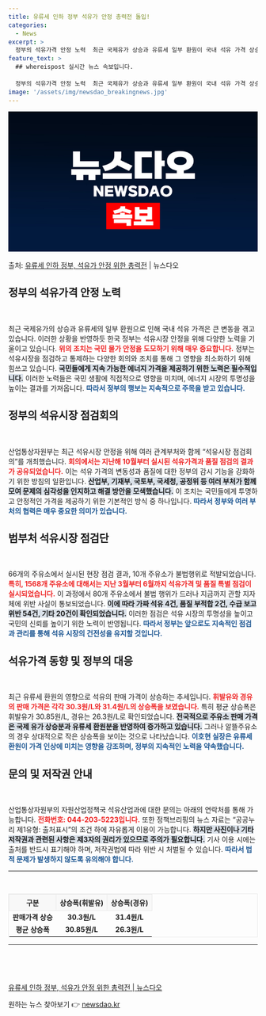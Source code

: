 ```yaml
---
title: 유류세 인하 정부 석유가 안정 총력전 돌입!
categories:
  - News
excerpt: >
  정부의 석유가격 안정 노력  최근 국제유가 상승과 유류세 일부 환원이 국내 석유 가격 상승을 예고함에 따라,…
feature_text: >
  ## whereispost 실시간 뉴스 속보입니다.

  정부의 석유가격 안정 노력  최근 국제유가 상승과 유류세 일부 환원이 국내 석유 가격 상승을 예고함에 따라,…
image: '/assets/img/newsdao_breakingnews.jpg'
---
```


![뉴스다오 속보](/assets/img/newsdao_breakingnews.jpg)

<p>출처: <a href="https://newsdao.kr/4744" rel="dofollow">유류세 인하 정부, 석유가 안정 위한 총력전</a> | 뉴스다오</p>

<h2 data-ke-size="size26">정부의 석유가격 안정 노력</h2>

<p data-ke-size="size16">&nbsp;</p>

최근 국제유가의 상승과 유류세의 일부 환원으로 인해 국내 석유 가격은 큰 변동을 겪고 있습니다. 이러한 상황을 반영하듯 한국 정부는 석유시장 안정을 위해 다양한 노력을 기울이고 있습니다. <b><span style="color: #ee2323;">위의 조치는 국민 물가 안정을 도모하기 위해 매우 중요합니다.</span></b> 정부는 석유시장을 점검하고 통제하는 다양한 회의와 조치를 통해 그 영향을 최소화하기 위해 힘쓰고 있습니다. <b><span style="background-color: #21538527;">국민들에게 지속 가능한 에너지 가격을 제공하기 위한 노력은 필수적입니다.</span></b> 이러한 노력들은 국민 생활에 직접적으로 영향을 미치며, 에너지 시장의 투명성을 높이는 결과를 가져옵니다. <b><span style="color: #1a5490;">따라서 정부의 행보는 지속적으로 주목을 받고 있습니다.</span></b>

<h2 data-ke-size="size26">정부의 석유시장 점검회의</h2>

<p data-ke-size="size16">&nbsp;</p>

산업통상자원부는 최근 석유시장 안정을 위해 여러 관계부처와 함께 “석유시장 점검회의”를 개최했습니다. <b><span style="color: #ee2323;">회의에서는 지난해 10월부터 실시된 석유가격과 품질 점검의 결과가 공유되었습니다.</span></b> 이는 석유 가격의 변동성과 품질에 대한 정부의 감시 기능을 강화하기 위한 방침의 일환입니다. <b><span style="background-color: #21538527;">산업부, 기재부, 국토부, 국세청, 공정위 등 여러 부처가 함께 모여 문제의 심각성을 인지하고 해결 방안을 모색했습니다.</span></b> 이 조치는 국민들에게 투명하고 안정적인 가격을 제공하기 위한 기본적인 방식 중 하나입니다. <b><span style="color: #1a5490;">따라서 정부와 여러 부처의 협력은 매우 중요한 의미가 있습니다.</span></b>

<h2 data-ke-size="size26">범부처 석유시장 점검단</h2>

<p data-ke-size="size16">&nbsp;</p>

66개의 주유소에서 실시된 현장 점검 결과, 10개 주유소가 불법행위로 적발되었습니다. <b><span style="color: #ee2323;">특히, 1568개 주유소에 대해서는 지난 3월부터 6월까지 석유가격 및 품질 특별 점검이 실시되었습니다.</span></b> 이 과정에서 80개 주유소에서 불법 행위가 드러나 지금까지 관할 지자체에 위반 사실이 통보되었습니다. <b><span style="background-color: #21538527;">이에 따라 가짜 석유 4건, 품질 부적합 2건, 수급 보고 위반 54건, 기타 20건이 확인되었습니다.</span></b> 이러한 점검은 석유 시장의 투명성을 높이고 국민의 신뢰를 높이기 위한 노력이 반영됩니다. <b><span style="color: #1a5490;">따라서 정부는 앞으로도 지속적인 점검과 관리를 통해 석유 시장의 건전성을 유지할 것입니다.</span></b>

<h2 data-ke-size="size26">석유가격 동향 및 정부의 대응</h2>

<p data-ke-size="size16">&nbsp;</p>

최근 유류세 환원의 영향으로 석유의 판매 가격이 상승하는 추세입니다. <b><span style="color: #ee2323;">휘발유와 경유의 판매 가격은 각각 30.3원/L와 31.4원/L의 상승폭을 보였습니다.</span></b> 특히 평균 상승폭은 휘발유가 30.85원/L, 경유는 26.3원/L로 확인되었습니다. <b><span style="background-color: #21538527;">전국적으로 주유소 판매 가격은 국제 유가 상승분과 유류세 환원분을 반영하여 증가하고 있습니다.</span></b> 그러나 알뜰주유소의 경우 상대적으로 작은 상승폭을 보이는 것으로 나타났습니다. <b><span style="color: #1a5490;">이호현 실장은 유류세 환원이 가격 인상에 미치는 영향을 강조하며, 정부의 지속적인 노력을 약속했습니다.</span></b>

<h2 data-ke-size="size26">문의 및 저작권 안내</h2>

<p data-ke-size="size16">&nbsp;</p>

산업통상자원부의 자원산업정책국 석유산업과에 대한 문의는 아래의 연락처를 통해 가능합니다. <b><span style="color: #ee2323;">전화번호: 044-203-5223입니다.</span></b> 또한 정책브리핑의 뉴스 자료는 “공공누리 제1유형: 출처표시”의 조건 하에 자유롭게 이용이 가능합니다. <b><span style="background-color: #21538527;">하지만 사진이나 기타 저작권과 관련된 사항은 제3자의 권리가 있으므로 주의가 필요합니다.</span></b> 기사 이용 시에는 출처를 반드시 표기해야 하며, 저작권법에 따라 위반 시 처벌될 수 있습니다. <b><span style="color: #1a5490;">따라서 법적 문제가 발생하지 않도록 유의해야 합니다.</span></b>

<hr />
<p data-ke-size="size16">&nbsp;</p>

<table style="width: 100%; border-collapse: collapse; border: 1px solid #eaeaea;">
    <thead>
        <tr style="background-color: #f8f8f8;">
            <th style="text-align: center; height: 25px; border: 1px solid #eaeaea;">구분</th>
            <th style="text-align: center; height: 25px; border: 1px solid #eaeaea;">상승폭(휘발유)</th>
            <th style="text-align: center; height: 25px; border: 1px solid #eaeaea;">상승폭(경유)</th>
        </tr>
    </thead>
    <tbody>
        <tr>
            <td style="text-align: center; height: 17px;"><b>판매가격 상승</b></td>
            <td style="text-align: center; height: 17px;"><b>30.3원/L</b></td>
            <td style="text-align: center; height: 17px;"><b>31.4원/L</b></td>
        </tr>
        <tr>
            <td style="text-align: center; height: 17px;"><b>평균 상승폭</b></td>
            <td style="text-align: center; height: 17px;"><b>30.85원/L</b></td>
            <td style="text-align: center; height: 17px;"><b>26.3원/L</b></td>
        </tr>
    </tbody>
</table>

<hr />
<p data-ke-size="size16">&nbsp;</p>

<p data-ke-size="size16">&nbsp;</p>

<a href="https://newsdao.kr/4744">유류세 인하 정부, 석유가 안정 위한 총력전 | 뉴스다오</a> 

원하는 뉴스 찾아보기 👉 <a href="https://newsdao.kr" rel="dofollow">newsdao.kr</a>


